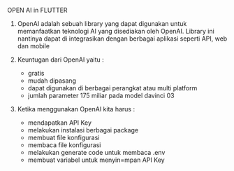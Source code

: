 OPEN AI in FLUTTER

1. OpenAI adalah sebuah library yang dapat digunakan untuk memanfaatkan teknologi AI yang disediakan oleh OpenAI. Library ini nantinya dapat di integrasikan dengan berbagai aplikasi seperti API, web dan mobile

2. Keuntugan dari OpenAI yaitu : 
    - gratis
    - mudah dipasang
    - dapat digunakan di berbagai perangkat atau multi platform
    - jumlah parameter 175 miliar pada model davinci 03

3. Ketika menggunakan OpenAI kita harus :
    - mendapatkan API Key
    - melakukan instalasi berbagai package
    - membuat file konfigurasi
    - membaca file konfigurasi
    - melakukan generate code untuk membaca .env
    - membuat variabel untuk menyin=mpan API Key